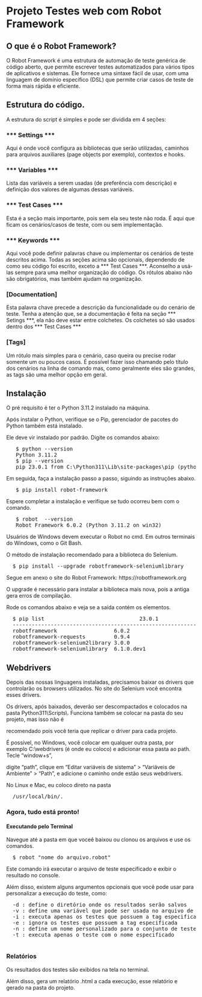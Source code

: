 # Projeto Testes web com Robot Framework

## O que é o Robot Framework?

O Robot Framework é uma estrutura de automação de teste genérica de código aberto, que permite escrever testes automatizados 
para vários tipos de aplicativos e sistemas. Ele fornece uma sintaxe fácil de usar, com uma linguagem de domínio específico (DSL) 
que permite criar casos de teste de forma mais rápida e eficiente.

## Estrutura do código.

A estrutura do script é simples e pode ser dividida em 4 seções:

### *** Settings ***
Aqui é onde você configura as bibliotecas que serão utilizadas, caminhos para arquivos auxiliares (page objects por exemplo), contextos e hooks.

### *** Variables ***
Lista das variáveis a serem usadas (de preferência com descrição) e definição dos valores de algumas dessas variáveis.

### *** Test Cases ***
Esta é a seção mais importante, pois sem ela seu teste não roda. É aqui que ficam os cenários/casos de teste, com ou sem implementação.

### *** Keywords ***
Aqui você pode definir palavras chave ou implementar os cenários de teste descritos acima.
Todas as seções acima são opcionais, dependendo de como seu código foi escrito, exceto a *** Test Cases ***. Aconselho a usá-las sempre 
para uma melhor organização do código.
Os rótulos abaixo não são obrigatórios, mas também ajudam na organização.

### [Documentation]
Esta palavra chave precede a descrição da funcionalidade ou do cenário de teste. Tenha a atenção que, se a documentação é feita na seção *** Setings ***, 
ela não deve estar entre colchetes. Os colchetes só são usados dentro dos *** Test Cases ***

### [Tags]
Um rótulo mais simples para o cenário, caso queira ou precise rodar somente um ou poucos casos. É possível fazer isso chamando pelo título dos cenários na linha
de comando mas, como geralmente eles são grandes, as tags são uma melhor opção em geral.

## Instalação

<p>O pré requisito é ter o Python 3.11.2 instalado na máquina. </p>
<p>Após instalar o Python, verifique se o Pip, gerenciador de pacotes do Python também está instalado.</p> 
<p>Ele deve vir instalado por padrão. Digite os comandos abaixo:</p>
<pre>
   $ python --version
   Python 3.11.2 
   $ pip --version
   pip 23.0.1 from C:\Python311\Lib\site-packages\pip (python 3.11)
</pre>  
<p>Em seguida, faça a instalação passo a passo, siguindo as instruções abaixo.</p>
<pre>
   $ pip install robot-framework
</pre>  
<p>Espere completar a instalação e verifique se tudo ocorreu bem com o comando.</p>
<pre>
   $ robot  --version   
   Robot Framework 6.0.2 (Python 3.11.2 on win32)
</pre>
<p>Usuários de Windows devem executar o Robot no cmd. Em outros terminais do Windows, como o Git Bash.</p>
<p>O método de instalação recomendado para a biblioteca do Selenium.</p>
<pre>
  $ pip install --upgrade robotframework-seleniumlibrary
</pre> 

<p>Segue em anexo o site do Robot Framework: https://robotframework.org</p>
    
<p>O upgrade é necessário para instalar a biblioteca mais nova, pois a antiga gera erros de compilação.</p>
<p>Rode os comandos abaixo e veja se a saída contém os elementos.</p>
<pre>
  $ pip list                              23.0.1
  -----------------------------------------------------------
  robotframework                  6.0.2
  robotframework-requests         0.9.4
  robotframework-selenium2library 3.0.0
  robotframework-seleniumlibrary  6.1.0.dev1
</pre>
<h2>Webdrivers</h2>
<p>Depois das nossas linguagens instaladas, precisamos baixar os drivers que controlarão os browsers utilizados. No site do Selenium você encontra esses drivers.</p> 
<p>Os drivers, após baixados, deverão ser descompactados e colocados na pasta Python311\Scripts\. Funciona também se colocar na pasta do seu projeto, mas isso não é </p>
<p>recomendado pois você teria que replicar o driver para cada projeto.</p>
<p>É possível, no Windows, você colocar em qualquer outra pasta, por exemplo C:\webdrivers (é onde eu coloco) e adicionar essa pasta ao path. Tecle “window+s”,</p>
<p>digite “path”, clique em “Editar variáveis de sistema” > “Variáveis de Ambiente” > “Path”, e adicione o caminho onde estão seus webdrivers.</p>
<p>No Linux e Mac, eu coloco direto na pasta</p> 
<pre>
  /usr/local/bin/.
</pre>
<h3>Agora, tudo está pronto!</h3>
<h4>Executando pelo Terminal</h4>
<p>Navegue até a pasta em que voceê baixou ou clonou os arquivos e use os comandos.</p>
<pre>
  $ robot "nome_do_arquivo.robot"
</pre>
<p>Este comando irá executar o arquivo de teste especificado e exibir o resultado no console.</p>
<p>Além disso, existem alguns argumentos opcionais que você pode usar para personalizar a execução do teste, como:</p>
<pre>
  -d <diretório>: define o diretório onde os resultados serão salvos
  -v <variável>: define uma variável que pode ser usada no arquivo de teste
  -i <tag>: executa apenas os testes que possuem a tag especificada
  -e <tag>: ignora os testes que possuem a tag especificada
  -n <nome>: define um nome personalizado para o conjunto de testes
  -t <nome_do_teste>: executa apenas o teste com o nome especificado
 </pre>
<h3>Relatórios</h3>
<p>Os resultados dos testes são exibidos na tela no terminal.</p>
<p>Além disso, gera um relatório .html a cada execução, esse relatório e gerado na pasta do projeto.</p>

